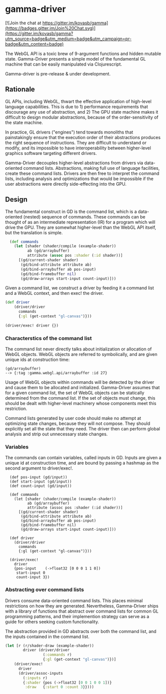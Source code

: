 # gamma-driver

[![Join the chat at https://gitter.im/kovasb/gamma](https://badges.gitter.im/Join%20Chat.svg)](https://gitter.im/kovasb/gamma?utm_source=badge&utm_medium=badge&utm_campaign=pr-badge&utm_content=badge)

The WebGL API is a toxic brew of 9-argument functions and hidden mutable state. Gamma-Driver presents a simple model of the fundamental GL machine that can be easily manipulated via Clojurescript.  

Gamma-driver is pre-release & under development. 

## Rationale

GL APIs, including WebGL, thwart the effective application of high-level language capabilities. This is due to 1) performance requirements that discourage any use of abstraction, and 2) The GPU state machine makes it difficult to design modular abstractions, because of the order-sensitivity of the state machine. 

In practice, GL drivers ("engines") tend towards monoliths that painstakingly ensure that the execution order of their abstractions produces the right sequence of instructions. They are difficult to understand or modify, and its impossible to have interoperability between higher-level graphics software targeting different drivers.

Gamma-Driver decouples higher-level abstractions from drivers via data-oriented command lists. Abstractions, making full use of language facilities, create these command lists. Drivers are then free to interpret the command lists, including analysis and optimizations that would be impossible if the user abstractions were directly side-effecting into the GPU.  


## Design 

The fundamental construct in GD is the command list, which is a data-oriented (nested) sequence of commands. These commands can be thought of as an intermediate representation (IR) for a program which will drive the GPU.  They are somewhat higher-level than the WebGL API itself, but the translation is simple. 

```clojure
  (def commands
    (let [shader (shader/compile (example-shader))
          ab (gd/arraybuffer)
          attribute (assoc pos :shader (:id shader))]
      [(gd/current-shader shader)
       (gd/bind-attribute attribute ab)
       (gd/bind-arraybuffer ab pos-input)
       (gd/bind-framebuffer nil)
       (gd/draw-arrays start-input count-input)]))
```

Given a command list, we construct a driver by feeding it a command list and a WebGL context, and then exec! the driver.

```clojure
(def driver
    (driver/driver
      commands
      {:gl (get-context "gl-canvas")}))
      
(driver/exec! driver {})      
```

### Characterstics of the command list 

The command list never directly talks about initialization or allocation of WebGL objects. WebGL objects are referred to symbolically, and are given unique ids at construction time:

```
(gd/arraybuffer)
--> {:tag :gamma.webgl.api/arraybuffer :id 27}
```

Usage of WebGL objects within commands will be detected by the driver and cause them to be allocated and initialized. Gamma-Driver assumes that for a given command list, the set of WebGL objects can be statically determined from the command list. If the set of objects must change, this should be dealt with higher-level machinery whose components meet this restriction. 

Command lists generated by user code should make no attempt at optimizing state changes, because they will not compose. They should explicitly set all the state that they need. The driver then can perform global analysis and strip out unnecessary state changes. 

### Variables

The commands can contain variables, called inputs in GD. Inputs are given a unique id at construction time, and are bound by passing a hashmap as the second argument to driver/exec!.

```
  (def pos-input (gd/input))
  (def start-input (gd/input))
  (def count-input (gd/input))

  (def commands
    (let [shader (shader/compile (example-shader))
          ab (gd/arraybuffer)
          attribute (assoc pos :shader (:id shader))]
      [(gd/current-shader shader)
       (gd/bind-attribute attribute ab)
       (gd/bind-arraybuffer ab pos-input)
       (gd/bind-framebuffer nil)
       (gd/draw-arrays start-input count-input)]))

  (def driver
    (driver/driver
      commands
      {:gl (get-context "gl-canvas")}))

  (driver/exec!
    driver
    {pos-input    (->float32 [0 0 0 1 1 0])
     start-input 0
     count-input 3})
```     

### Abstracting over command lists 

Drivers consume data-oriented command lists. This places minimal restrictions on how they are generated. Nevertheless, Gamma-Driver ships with a library of functions that abstract over command lists for common GL programming patterns, and their implemention strategy can serve as a guide for others seeking custom functionality. 

The abstraction provided in GD abstracts over both the command list, and the inputs contained in the command list. 

```clojure
(let [r (r/shader-draw (example-shader))
        driver (driver/driver
                 (:commands r)
                 {:gl (get-context "gl-canvas")})]
    (driver/exec!
      driver
      (driver/assoc-inputs
        (:inputs r)
        {:shader {pos (->float32 [0 0 1 0 0 1])}
         :draw   {:start 0 :count 3}})))
```         






